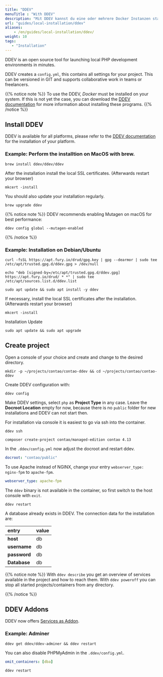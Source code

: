 ```yaml
---
title: "DDEV"
menuTitle : "With DDEV"
description: "Mit DDEV kannst du eine oder mehrere Docker Instanzen starten. XDEBUG, MariaDB und MySQL in verschieden Versionen, PHP und vieles mehr."
url: "guides/local-installation/ddev"
aliases:
    - /en/guides/local-installation/ddev/
weight: 10
tags: 
   - "Installation"
---
```


DDEV is an open source tool for launching local PHP development environments in minutes.

DDEV creates a `config.yml`, this contains all settings for your project. This can be versioned in GIT and supports collaborative work in teams or freelancers.

{{% notice note %}}
To use the DDEV, _Docker_ must be installed on your system. If this is not yet
the case, you can download the 
[DDEV documentation](https://ddev.readthedocs.io/en/stable/users/install/docker-installation/) for 
more information about installing these programs.
{{% /notice %}}

## Install DDEV

DDEV is available for all platforms, please refer to the [DDEV documentation](https://ddev.readthedocs.io/en/stable/users/install/ddev-installation/) for the installation of your platform.

### Example: Perform the installtion on MacOS with __brew__.

```shell
brew install ddev/ddev/ddev
```

After the installation install the local SSL certificates. (Afterwards restart your browser)

```shell
mkcert -install
```

You should also update your installation regularly.

```shell
brew upgrade ddev
```

{{% notice note %}}
DDEV recommends enabling Mutagen on macOS for best performance:

```shell
ddev config global --mutagen-enabled
```
{{% /notice %}}

### Example: Installation on Debian/Ubuntu

```shell
curl -fsSL https://apt.fury.io/drud/gpg.key | gpg --dearmor | sudo tee /etc/apt/trusted.gpg.d/ddev.gpg > /dev/null

echo "deb [signed-by=/etc/apt/trusted.gpg.d/ddev.gpg] https://apt.fury.io/drud/ * *" | sudo tee /etc/apt/sources.list.d/ddev.list

sudo apt update && sudo apt install -y ddev
```

If necessary, install the local SSL certificates after the installation. (Afterwards restart your browser)

```shell
mkcert -install
```

Installation Update

```shell
sudo apt update && sudo apt upgrade
```

## Create project

Open a console of your choice and create and change to the desired directory.

```shell
mkdir -p ~/projects/contao/contao-ddev && cd ~/projects/contao/contao-ddev
```

Create DDEV configuration with:

```shell
ddev config
```

Make DDEV settings, select `php` as __Project Type__ in any case. Leave the __Docroot Location__ empty for now, because there is no `public` folder for new installations and DDEV can not start then.

For installation via console it is easiest to go via ssh into the container.

```shell
ddev ssh
```

```shell
composer create-project contao/managed-edition contao 4.13
```

In the `.ddev/config.yml` now adjust the docroot and restart ddev.

```yml
docroot: "contao/public"
```

To use Apache instead of NGINX, change your entry `webserver_type: nginx-fpm` to `apache-fpm`.

```yml
webserver_type: apache-fpm
```

The `ddev` binary is not available in the container, so first switch to the host console with `exit`.

```shell
ddev restart
```

A database already exists in DDEV. The connection data for the installation are:

| entry | value |
|:--------------------|:----------------------|
| **host** | db |
| **username** | db |
| **password** | db |
| **Database** | db |

{{% notice note %}}
With `ddev describe` you get an overview of services available in the project and how to reach them. With `ddev poweroff` you can stop all started projects/containers from any directory.

{{% /notice %}}

## DDEV Addons

DDEV now offers [Services as Addon](https://ddev.readthedocs.io/en/latest/users/extend/additional-services/).

### Example: Adminer

```shell
ddev get ddev/ddev-adminer && ddev restart
```

You can also disable PHPMyAdmin in the `.ddev/config.yml`. 

```yml
omit_containers: [dba]
```

```shell
ddev restart
```
